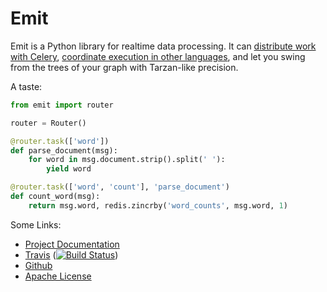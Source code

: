 # Emit

Emit is a Python library for realtime data processing. It can [distribute work
with Celery][celery-docs], [coordinate execution in other
languages][multilang-docs], and let you swing from the trees of your graph with
Tarzan-like precision.

A taste:

```python
from emit import router

router = Router()

@router.task(['word'])
def parse_document(msg):
    for word in msg.document.strip().split(' '):
        yield word

@router.task(['word', 'count'], 'parse_document')
def count_word(msg):
    return msg.word, redis.zincrby('word_counts', msg.word, 1)
```

Some Links:

 - [Project Documentation][docs]
 - [Travis][travis] ([![Build Status](https://travis-ci.org/BrianHicks/emit.png?branch=master)][travis])
 - [Github][github]
 - [Apache License][license]

[celery-docs]: https://emit.readthedocs.org/en/latest/celery.html "Celery Documentation"
[multilang-docs]: https://emit.readthedocs.org/en/latest/multilang.html "Multilang Documentation"
[docs]: http://emit.readthedocs.org/en/latest/ "Emit Documentation"
[travis]: https://travis-ci.org/BrianHicks/emit "Emit on Travis CI"
[github]: https://github.com/BrianHicks/emit "Emit on Github"
[license]: https://github.com/BrianHicks/emit/blob/master/LICENSE.md "Apache License"
